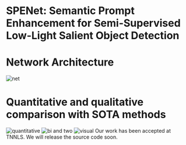 # SPENet: Semantic Prompt Enhancement for Semi-Supervised Low-Light Salient Object Detection
# Network Architecture
![net](https://github.com/user-attachments/assets/2c15c3c1-4585-44b4-8cc7-836d59988eef)
# Quantitative and qualitative comparison with SOTA methods
![quantitative](https://github.com/user-attachments/assets/14ca6840-d113-4b95-9084-6a07b17f0842)
![bi and two](https://github.com/user-attachments/assets/76f1d363-f4ba-4189-ad7d-58000e1b3f0d)
![visual](https://github.com/user-attachments/assets/2872e31b-1aec-4e20-a993-1f343aa3f174)
Our work has been accepted at TNNLS. We will release the source code soon.
